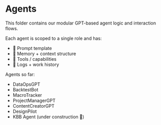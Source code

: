 # Agents

This folder contains our modular GPT-based agent logic and interaction flows.

Each agent is scoped to a single role and has:
- 🧠 Prompt template
- 📂 Memory + context structure
- 🔧 Tools / capabilities
- 📓 Logs + work history

Agents so far:
- DataOpsGPT
- BacktestBot
- MacroTracker
- ProjectManagerGPT
- ContentCreatorGPT
- DesignPilot
- KBB Agent (under construction 🚧)